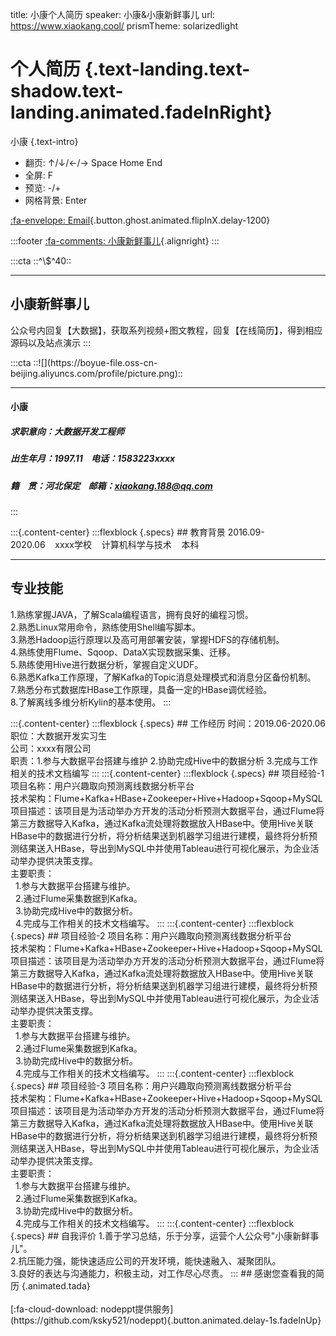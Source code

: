 title: 小康个人简历
speaker: 小康&小康新鲜事儿
url: https://www.xiaokang.cool/
prismTheme: solarizedlight 

<slide class="bg-black aligncenter" image="https://cn.bing.com/az/hprichbg/rb/PragueChristmas_EN-AU8649790921_1920x1080.jpg .dark">

# 个人简历 {.text-landing.text-shadow.text-landing.animated.fadeInRight}

小康 {.text-intro}

-   翻页\: ↑/↓/←/→ Space Home End
-   全屏\: F
-   预览\: -/+
-   网格背景\: Enter

[:fa-envelope: Email](mailto:xiaokang.188@qq.com){.button.ghost.animated.flipInX.delay-1200}

:::footer
[:fa-comments: 小康新鲜事儿](https://mp.weixin.qq.com/s/3-3_Ns5nDIhcB7TS7d-ocA){.alignright}
:::

<slide class="bg-red frame">
:::cta
::^\$^40::

---
## 小康新鲜事儿

公众号内回复【大数据】，获取系列视频+图文教程，回复【在线简历】，得到相应源码以及站点演示
:::

<slide>
:::cta
::![](https://boyue-file.oss-cn-beijing.aliyuncs.com/profile/picture.png)::

---
#### 小康<br/>
##### 求职意向：大数据开发工程师<br/>
##### 出生年月：1997.11&nbsp;&nbsp;&nbsp;&nbsp;电话：1583223xxxx<br/>
##### 籍&nbsp;&nbsp;&nbsp;&nbsp;贯：河北保定&nbsp;&nbsp;&nbsp;&nbsp;邮箱：xiaokang.188@qq.com
:::

<slide>
:::{.content-center}
:::flexblock {.specs}
## 教育背景
2016.09-2020.06&nbsp;&nbsp;&nbsp;&nbsp;xxxx学校&nbsp;&nbsp;&nbsp;&nbsp;计算机科学与技术&nbsp;&nbsp;&nbsp;&nbsp;本科

---
## 专业技能
1.熟练掌握JAVA，了解Scala编程语言，拥有良好的编程习惯。<br/>
2.熟悉Linux常用命令，熟练使用Shell编写脚本。<br/>
3.熟悉Hadoop运行原理以及高可用部署安装，掌握HDFS的存储机制。<br/>
4.熟练使用Flume、Sqoop、DataX实现数据采集、迁移。<br/>
5.熟练使用Hive进行数据分析，掌握自定义UDF。<br/>
6.熟悉Kafka工作原理，了解Kafka的Topic消息处理模式和消息分区备份机制。<br/>
7.熟悉分布式数据库HBase工作原理，具备一定的HBase调优经验。<br/>
8.了解离线多维分析Kylin的基本使用。
:::

<slide>
:::{.content-center}
:::flexblock {.specs}
## 工作经历
时间：2019.06-2020.06<br/>
职位：大数据开发实习生<br/>
公司：xxxx有限公司<br/>
职责：1.参与大数据平台搭建与维护&nbsp;2.协助完成Hive中的数据分析&nbsp;3.完成与工作相关的技术文档编写
:::

<slide>
:::{.content-center}
:::flexblock {.specs}
## 项目经验-1
项目名称：用户兴趣取向预测离线数据分析平台<br/>
技术架构：Flume+Kafka+HBase+Zookeeper+Hive+Hadoop+Sqoop+MySQL<br/>
项目描述：该项目是为活动举办方开发的活动分析预测大数据平台，通过Flume将第三方数据导入Kafka，通过Kafka流处理将数据放入HBase中。使用Hive关联HBase中的数据进行分析，将分析结果送到机器学习组进行建模，最终将分析预测结果送入HBase，导出到MySQL中并使用Tableau进行可视化展示，为企业活动举办提供决策支撑。<br/>
主要职责：<br/>
&nbsp;&nbsp;1.参与大数据平台搭建与维护。<br/>
&nbsp;&nbsp;2.通过Flume采集数据到Kafka。<br/>
&nbsp;&nbsp;3.协助完成Hive中的数据分析。<br/>
&nbsp;&nbsp;4.完成与工作相关的技术文档编写。
:::

<slide>
:::{.content-center}
:::flexblock {.specs}
## 项目经验-2
项目名称：用户兴趣取向预测离线数据分析平台<br/>
技术架构：Flume+Kafka+HBase+Zookeeper+Hive+Hadoop+Sqoop+MySQL<br/>
项目描述：该项目是为活动举办方开发的活动分析预测大数据平台，通过Flume将第三方数据导入Kafka，通过Kafka流处理将数据放入HBase中。使用Hive关联HBase中的数据进行分析，将分析结果送到机器学习组进行建模，最终将分析预测结果送入HBase，导出到MySQL中并使用Tableau进行可视化展示，为企业活动举办提供决策支撑。<br/>
主要职责：<br/>
&nbsp;&nbsp;1.参与大数据平台搭建与维护。<br/>
&nbsp;&nbsp;2.通过Flume采集数据到Kafka。<br/>
&nbsp;&nbsp;3.协助完成Hive中的数据分析。<br/>
&nbsp;&nbsp;4.完成与工作相关的技术文档编写。
:::

<slide>
:::{.content-center}
:::flexblock {.specs}
## 项目经验-3
项目名称：用户兴趣取向预测离线数据分析平台<br/>
技术架构：Flume+Kafka+HBase+Zookeeper+Hive+Hadoop+Sqoop+MySQL<br/>
项目描述：该项目是为活动举办方开发的活动分析预测大数据平台，通过Flume将第三方数据导入Kafka，通过Kafka流处理将数据放入HBase中。使用Hive关联HBase中的数据进行分析，将分析结果送到机器学习组进行建模，最终将分析预测结果送入HBase，导出到MySQL中并使用Tableau进行可视化展示，为企业活动举办提供决策支撑。<br/>
主要职责：<br/>
&nbsp;&nbsp;1.参与大数据平台搭建与维护。<br/>
&nbsp;&nbsp;2.通过Flume采集数据到Kafka。<br/>
&nbsp;&nbsp;3.协助完成Hive中的数据分析。<br/>
&nbsp;&nbsp;4.完成与工作相关的技术文档编写。
:::

<slide>
:::{.content-center}
:::flexblock {.specs}
## 自我评价
1.善于学习总结，乐于分享，运营个人公众号"小康新鲜事儿"。<br/>
2.抗压能力强，能快速适应公司的开发环境，能快速融入、凝聚团队。<br/>
3.良好的表达与沟通能力，积极主动，对工作尽心尽责。
:::

<slide class="bg-black-blue aligncenter" image="https://cn.bing.com/az/hprichbg/rb/PragueChristmas_EN-AU8649790921_1920x1080.jpg .dark">
## 感谢您查看我的简历 {.animated.tada}
<br/><br/>
[:fa-cloud-download: nodeppt提供服务](https://github.com/ksky521/nodeppt){.button.animated.delay-1s.fadeInUp}